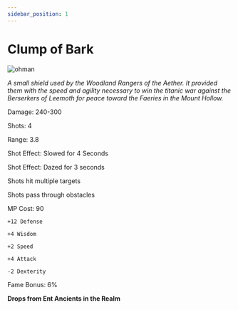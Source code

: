 ```yaml
---
sidebar_position: 1
---
```


# Clump of Bark

![ohman](http://i.imgur.com/WHMj6oV.png)

<i>A small shield used by the Woodland Rangers of the Aether. It provided them with the speed and agility necessary to win the titanic war against the Berserkers of Leemoth for peace toward the Faeries in the Mount Hollow.</i>

Damage: 240-300

Shots: 4

Range: 3.8

Shot Effect: Slowed for 4 Seconds

Shot Effect: Dazed for 3 seconds

Shots hit multiple targets

Shots pass through obstacles

MP Cost: 90

    +12 Defense
    
    +4 Wisdom
    
    +2 Speed
    
    +4 Attack
    
    -2 Dexterity
 
Fame Bonus: 6%

**Drops from Ent Ancients in the Realm**
